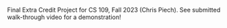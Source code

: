 Final Extra Credit Project for CS 109, Fall 2023 (Chris Piech). See submitted walk-through video for a demonstration!
